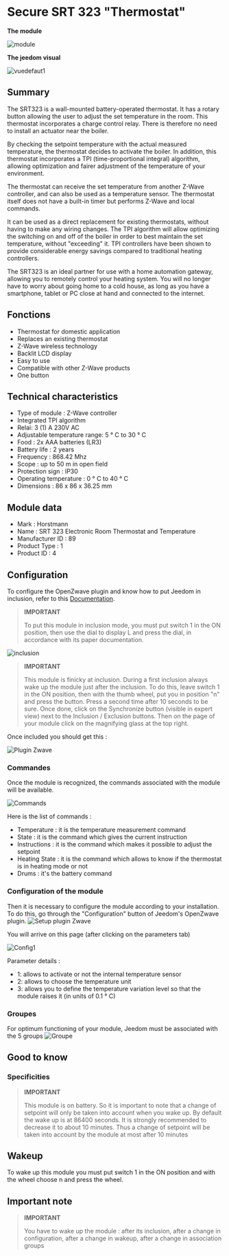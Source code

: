 # Secure SRT 323 "Thermostat"

**The module**

![module](images/secure.srt323/module.jpg)

**The jeedom visual**

![vuedefaut1](images/secure.srt323/vuedefaut1.jpg)

## Summary

The SRT323 is a wall-mounted battery-operated thermostat. It has a rotary button allowing the user to adjust the set temperature in the room. This thermostat incorporates a charge control relay. There is therefore no need to install an actuator near the boiler.

By checking the setpoint temperature with the actual measured temperature, the thermostat decides to activate the boiler. In addition, this thermostat incorporates a TPI (time-proportional integral) algorithm, allowing optimization and fairer adjustment of the temperature of your environment.

The thermostat can receive the set temperature from another Z-Wave controller, and can also be used as a temperature sensor. The thermostat itself does not have a built-in timer but performs Z-Wave and local commands.

It can be used as a direct replacement for existing thermostats, without having to make any wiring changes. The TPI algorithm will allow optimizing the switching on and off of the boiler in order to best maintain the set temperature, without "exceeding" it. TPI controllers have been shown to provide considerable energy savings compared to traditional heating controllers.

The SRT323 is an ideal partner for use with a home automation gateway, allowing you to remotely control your heating system. You will no longer have to worry about going home to a cold house, as long as you have a smartphone, tablet or PC close at hand and connected to the internet.

## Fonctions

-   Thermostat for domestic application
-   Replaces an existing thermostat
-   Z-Wave wireless technology
-   Backlit LCD display
-   Easy to use
-   Compatible with other Z-Wave products
-   One button

## Technical characteristics

-   Type of module : Z-Wave controller
-   Integrated TPI algorithm
-   Relai: 3 (1) A 230V AC
-   Adjustable temperature range: 5 ° C to 30 ° C
-   Food : 2x AAA batteries (LR3)
-   Battery life : 2 years
-   Frequency : 868.42 Mhz
-   Scope : up to 50 m in open field
-   Protection sign : IP30
-   Operating temperature : 0 ° C to 40 ° C
-   Dimensions : 86 x 86 x 36.25 mm

## Module data

-   Mark : Horstmann
-   Name : SRT 323 Electronic Room Thermostat and Temperature
-   Manufacturer ID : 89
-   Product Type : 1
-   Product ID : 4

## Configuration

To configure the OpenZwave plugin and know how to put Jeedom in inclusion, refer to this [Documentation](https://doc.jeedom.com/en_US/plugins/automation%20protocol/openzwave/).

> **IMPORTANT**
>
> To put this module in inclusion mode, you must put switch 1 in the ON position, then use the dial to display L and press the dial, in accordance with its paper documentation.

![inclusion](images/secure.srt323/inclusion.jpg)

> **IMPORTANT**
>
> This module is finicky at inclusion. During a first inclusion always wake up the module just after the inclusion. To do this, leave switch 1 in the ON position, then with the thumb wheel, put you in position "n" and press the button. Press a second time after 10 seconds to be sure. Once done, click on the Synchronize button (visible in expert view) next to the Inclusion / Exclusion buttons. Then on the page of your module click on the magnifying glass at the top right.

Once included you should get this :

![Plugin Zwave](images/secure.srt323/information.jpg)

### Commandes

Once the module is recognized, the commands associated with the module will be available.

![Commands](images/secure.srt323/commandes.jpg)

Here is the list of commands :

-   Temperature : it is the temperature measurement command
-   State : it is the command which gives the current instruction
-   Instructions : it is the command which makes it possible to adjust the setpoint
-   Heating State : it is the command which allows to know if the thermostat is in heating mode or not
-   Drums : it's the battery command

### Configuration of the module

Then it is necessary to configure the module according to your installation. To do this, go through the "Configuration" button of Jeedom's OpenZwave plugin.
![Setup plugin Zwave](images/plugin/bouton_configuration.jpg)

You will arrive on this page (after clicking on the parameters tab)

![Config1](images/secure.srt323/config1.jpg)

Parameter details :

-   1: allows to activate or not the internal temperature sensor
-   2: allows to choose the temperature unit
-   3: allows you to define the temperature variation level so that the module raises it (in units of 0.1 ° C)

### Groupes

For optimum functioning of your module, Jeedom must be associated with the 5 groups
![Groupe](images/secure.srt323/groupe.jpg)

## Good to know

### Specificities

> **IMPORTANT**
>
> This module is on battery. So it is important to note that a change of setpoint will only be taken into account when you wake up. By default the wake up is at 86400 seconds. It is strongly recommended to decrease it to about 10 minutes. Thus a change of setpoint will be taken into account by the module at most after 10 minutes

## Wakeup

To wake up this module you must put switch 1 in the ON position and
with the wheel choose n and press the wheel.

## Important note

> **IMPORTANT**
>
> You have to wake up the module : after its inclusion, after a change in configuration, after a change in wakeup, after a change in association groups
